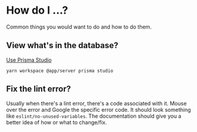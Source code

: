 # How do I ...?

Common things you would want to do and how to do them.

## View what's in the database?

[Use Prisma Studio](https://www.prisma.io/studio)

```
yarn workspace @app/server prisma studio
```

## Fix the lint error?

Usually when there's a lint error, there's a code associated with it. Mouse over the error and Google the specific error code. It should look something like `eslint/no-unused-variables`. The documentation should give you a better idea of how or what to change/fix.

